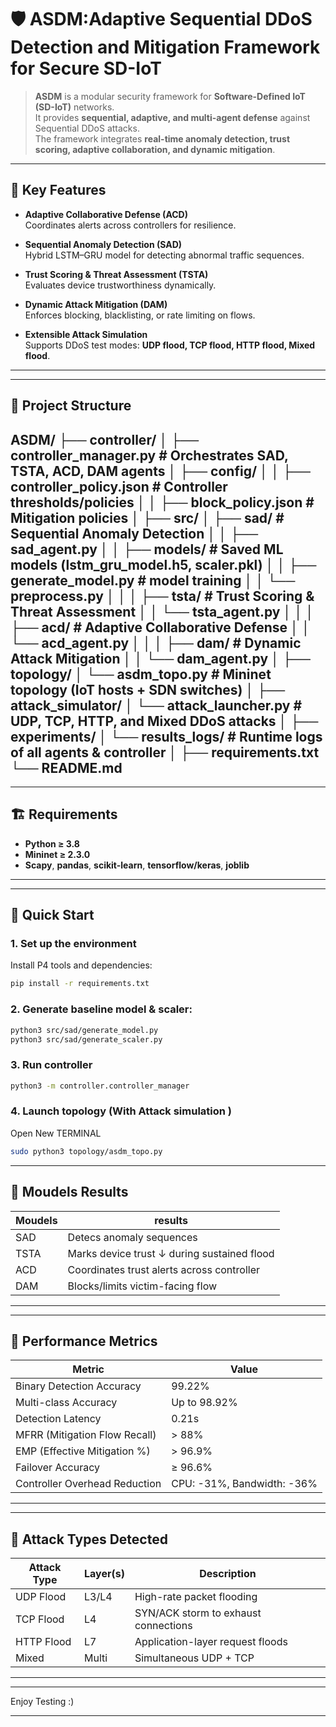# 🛡️ ASDM:Adaptive Sequential DDoS Detection and Mitigation Framework for Secure SD-IoT

> **ASDM** is a modular security framework for **Software-Defined IoT (SD-IoT)** networks.  
It provides **sequential, adaptive, and multi-agent defense** against Sequential DDoS attacks.  
The framework integrates **real-time anomaly detection, trust scoring, adaptive collaboration, and dynamic mitigation**.

---

## 🧠 Key Features

* **Adaptive Collaborative Defense (ACD)**  
  Coordinates alerts across controllers for resilience.
  
* **Sequential Anomaly Detection (SAD)**  
  Hybrid LSTM–GRU model for detecting abnormal traffic sequences.

* **Trust Scoring & Threat Assessment (TSTA)**  
  Evaluates device trustworthiness dynamically.

* **Dynamic Attack Mitigation (DAM)**  
  Enforces blocking, blacklisting, or rate limiting on flows.

* **Extensible Attack Simulation**  
  Supports DDoS test modes: **UDP flood, TCP flood, HTTP flood, Mixed flood**.

---
---
## 📁 Project Structure
ASDM/
├── controller/
│   ├── controller_manager.py        # Orchestrates SAD, TSTA, ACD, DAM agents
│   ├── config/
│   │   ├── controller_policy.json   # Controller thresholds/policies
│   │   ├── block_policy.json        # Mitigation policies
│
├── src/
│   ├── sad/                         # Sequential Anomaly Detection
│   │   ├── sad_agent.py
│   │   ├── models/                  # Saved ML models (lstm_gru_model.h5, scaler.pkl)
│   │   ├── generate_model.py        #  model training
│   │   └── preprocess.py
│   │
│   ├── tsta/                        # Trust Scoring & Threat Assessment
│   │   └── tsta_agent.py
│   │
│   ├── acd/                         # Adaptive Collaborative Defense
│   │   └── acd_agent.py
│   │
│   ├── dam/                         # Dynamic Attack Mitigation
│   │   └── dam_agent.py
│
├── topology/
│   └── asdm_topo.py                 # Mininet topology (IoT hosts + SDN switches)
│
├── attack_simulator/
│   └── attack_launcher.py           # UDP, TCP, HTTP, and Mixed DDoS attacks
│
├── experiments/
│   └── results_logs/                # Runtime logs of all agents & controller
│
├── requirements.txt
└── README.md
---
---
## 🏗️ Requirements

* **Python ≥ 3.8**  
* **Mininet ≥ 2.3.0**  
* **Scapy**, **pandas**, **scikit-learn**, **tensorflow/keras**, **joblib**
---
---
## 🚀 Quick Start

### 1. Set up the environment

Install P4 tools and dependencies:

```bash
pip install -r requirements.txt
```

### 2. Generate baseline model & scaler:

```bash
python3 src/sad/generate_model.py
python3 src/sad/generate_scaler.py
```

### 3. Run controller

```bash
python3 -m controller.controller_manager
```

### 4. Launch topology (With Attack simulation )

Open New TERMINAL

```bash
sudo python3 topology/asdm_topo.py
```

---

## 🧪 Moudels Results

| Moudels | results                                     |
| --------| --------------------------------------------|
| SAD     | Detecs anomaly sequences                    |
| TSTA    | Marks device trust ↓ during sustained flood |
| ACD     | Coordinates trust alerts across controller  |
| DAM     | Blocks/limits victim-facing flow            |

---

---
## 🧪 Performance Metrics

| Metric                        | Value                      |
| ----------------------------- | -------------------------- |
| Binary Detection Accuracy     | 99.22%                     |
| Multi-class Accuracy          | Up to 98.92%               |
| Detection Latency             | 0.21s                      |
| MFRR (Mitigation Flow Recall) | > 88%                      |
| EMP (Effective Mitigation %)  | > 96.9%                    |
| Failover Accuracy             | ≥ 96.6%                    |
| Controller Overhead Reduction | CPU: -31%, Bandwidth: -36% |

---
---
## 🔐 Attack Types Detected

| Attack Type       | Layer(s) | Description                                  |
| ----------------- | -------- | -------------------------------------------- |
| UDP Flood         | L3/L4    | High-rate packet flooding                    |
| TCP Flood         | L4       | SYN/ACK storm to exhaust connections         |
| HTTP Flood        | L7       | Application-layer request floods             |
| Mixed             | Multi    | Simultaneous UDP + TCP                       |

---

---

Enjoy Testing :)
  
---

